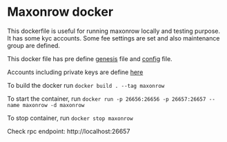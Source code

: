 # Maxonrow docker

This dockerfile is useful for running maxonrow locally and testing purpose. It has some kyc accounts. Some fee settings are set and also maintenance group are defined.

This docker file has pre define [genesis](../tests/config/genesis.json) file and [config](../tests/config/config.toml) file.

Accounts including private keys are define [here](../tests/config/keys.json)

To build the docker run `docker build . --tag maxonrow`

To start the container, run `docker run -p 26656:26656 -p 26657:26657 --name maxonrow -d maxonrow`

To stop container, run `docker stop maxonrow`

Check rpc endpoint: http://localhost:26657
